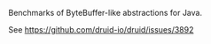 Benchmarks of ByteBuffer-like abstractions for Java.

See https://github.com/druid-io/druid/issues/3892